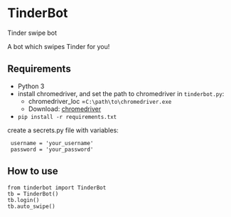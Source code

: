 # TinderBot
Tinder swipe bot

A bot which swipes Tinder for you!

## Requirements
 - Python 3
 - install chromedriver, and set the path to chromedriver in `tinderbot.py`:
    - chromedriver_loc =`C:\path\to\chromedriver.exe`
    - Download: [chromedriver](https://chromedriver.chromium.org/downloads)
 - `pip install -r requirements.txt`

create a secrets.py file with variables:
```
 username = 'your_username'
 password = 'your_password'
```

## How to use
```
from tinderbot import TinderBot
tb = TinderBot()
tb.login()
tb.auto_swipe()
```
